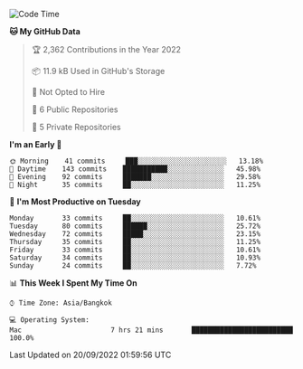 <!--START_SECTION:waka-->
![Code Time](http://img.shields.io/badge/Code%20Time-1%2C427%20hrs%2025%20mins-blue)

**🐱 My GitHub Data** 

> 🏆 2,362 Contributions in the Year 2022
 > 
> 📦 11.9 kB Used in GitHub's Storage 
 > 
> 🚫 Not Opted to Hire
 > 
> 📜 6 Public Repositories 
 > 
> 🔑 5 Private Repositories  
 > 
**I'm an Early 🐤** 

```text
🌞 Morning    41 commits     ███░░░░░░░░░░░░░░░░░░░░░░   13.18% 
🌆 Daytime    143 commits    ███████████░░░░░░░░░░░░░░   45.98% 
🌃 Evening    92 commits     ███████░░░░░░░░░░░░░░░░░░   29.58% 
🌙 Night      35 commits     ██░░░░░░░░░░░░░░░░░░░░░░░   11.25%

```
📅 **I'm Most Productive on Tuesday** 

```text
Monday       33 commits     ██░░░░░░░░░░░░░░░░░░░░░░░   10.61% 
Tuesday      80 commits     ██████░░░░░░░░░░░░░░░░░░░   25.72% 
Wednesday    72 commits     █████░░░░░░░░░░░░░░░░░░░░   23.15% 
Thursday     35 commits     ██░░░░░░░░░░░░░░░░░░░░░░░   11.25% 
Friday       33 commits     ██░░░░░░░░░░░░░░░░░░░░░░░   10.61% 
Saturday     34 commits     ██░░░░░░░░░░░░░░░░░░░░░░░   10.93% 
Sunday       24 commits     ██░░░░░░░░░░░░░░░░░░░░░░░   7.72%

```


📊 **This Week I Spent My Time On** 

```text
⌚︎ Time Zone: Asia/Bangkok

💻 Operating System: 
Mac                      7 hrs 21 mins       █████████████████████████   100.0%

```


 Last Updated on 20/09/2022 01:59:56 UTC
<!--END_SECTION:waka-->